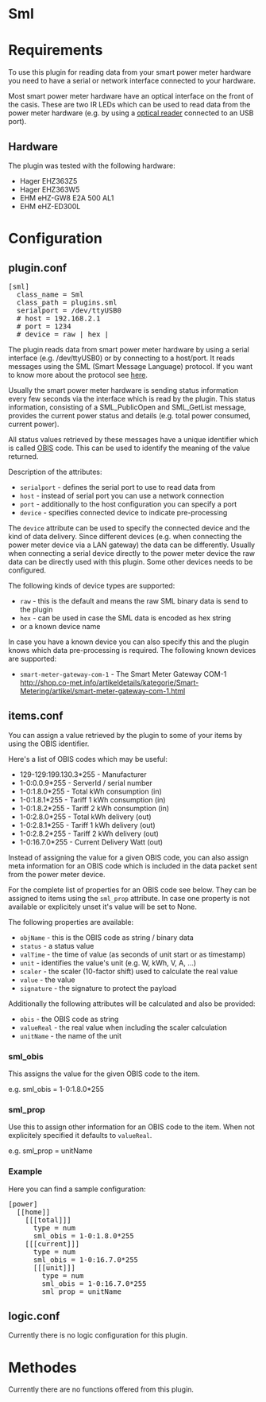 # Sml

# Requirements

To use this plugin for reading data from your smart power meter hardware
you need to have a serial or network interface connected to your hardware.

Most smart power meter hardware have an optical interface on the front of
the casis. These are two IR LEDs which can be used to read data from the
power meter hardware (e.g. by using a [optical reader](http://wiki.volkszaehler.org/hardware/controllers/ir-schreib-lesekopf)
connected to an USB port).

## Hardware

The plugin was tested with the following hardware:

   * Hager EHZ363Z5
   * Hager EHZ363W5
   * EHM eHZ-GW8 E2A 500 AL1
   * EHM eHZ-ED300L

# Configuration

## plugin.conf

<pre>
[sml]
  class_name = Sml
  class_path = plugins.sml
  serialport = /dev/ttyUSB0
  # host = 192.168.2.1
  # port = 1234
  # device = raw | hex | <known-device>
</pre>

The plugin reads data from smart power meter hardware by using a serial
interface (e.g. /dev/ttyUSB0) or by connecting to a host/port. It reads
messages using the SML (Smart Message Language) protocol. If you
want to know more about the protocol see [here](http://wiki.volkszaehler.org/software/sml).

Usually the smart power meter hardware is sending status information
every few seconds via the interface which is read by the plugin. This
status information, consisting of a SML_PublicOpen and SML_GetList message,
provides the current power status and details (e.g. total power consumed,
current power).

All status values retrieved by these messages have a unique identifier which
is called [OBIS](http://de.wikipedia.org/wiki/OBIS-Kennzahlen) code. This can
be used to identify the meaning of the value returned.

Description of the attributes:

   * `serialport` - defines the serial port to use to read data from
   * `host` - instead of serial port you can use a network connection
   * `port` - additionally to the host configuration you can specify a port
   * `device` - specifies connected device to indicate pre-processing

The `device` attribute can be used to specify the connected device and the
kind of data delivery. Since different devices (e.g. when connecting the
power meter device via a LAN gateway) the data can be differently. Usually
when connecting a serial device directly to the power meter device the
raw data can be directly used with this plugin. Some other devices needs
to be configured.

The following kinds of device types are supported:
   * `raw` - this is the default and means the raw SML binary data is
     send to the plugin
   * `hex` - can be used in case the SML data is encoded as hex string
   * or a known device name

In case you have a known device you can also specify this and the plugin
knows which data pre-processing is required. The following known devices
are supported:
   * `smart-meter-gateway-com-1` - The Smart Meter Gateway COM-1
     http://shop.co-met.info/artikeldetails/kategorie/Smart-Metering/artikel/smart-meter-gateway-com-1.html

## items.conf

You can assign a value retrieved by the plugin to some of your items by
using the OBIS identifier.

Here's a list of OBIS codes which may be useful:

   * 129-129:199.130.3*255 - Manufacturer
   * 1-0:0.0.9*255 - ServerId / serial number
   * 1-0:1.8.0*255 - Total kWh consumption (in)
   * 1-0:1.8.1*255 - Tariff 1 kWh consumption (in)
   * 1-0:1.8.2*255 - Tariff 2 kWh consumption (in)
   * 1-0:2.8.0*255 - Total kWh delivery (out)
   * 1-0:2.8.1*255 - Tariff 1 kWh delivery (out)
   * 1-0:2.8.2*255 - Tariff 2 kWh delivery (out)
   * 1-0:16.7.0*255 - Current Delivery Watt (out)

Instead of assigning the value for a given OBIS code, you can also assign meta
information for an OBIS code which is included in the data packet sent from
the power meter device.

For the complete list of properties for an OBIS code see below. They can be
assigned to items using the `sml_prop` attribute. In case one property is not
available or explicitely unset it's value will be set to None.

The following properties are available:
   * `objName` - this is the OBIS code as string / binary data
   * `status` - a status value
   * `valTime` - the time of value (as seconds of unit start or as timestamp)
   * `unit` - identifies the value's unit (e.g. W, kWh, V, A, ...)
   * `scaler` - the scaler (10-factor shift) used to calculate the real value
   * `value` - the value
   * `signature` - the signature to protect the payload

Additionally the following attributes will be calculated and also be provided:
   * `obis` - the OBIS code as string
   * `valueReal` - the real value when including the scaler calculation
   * `unitName` - the name of the unit



### sml_obis

This assigns the value for the given OBIS code to the item.

e.g. sml_obis = 1-0:1.8.0*255

### sml_prop

Use this to assign other information for an OBIS code to the item. When not
explicitely specified it defaults to `valueReal`.

e.g. sml_prop = unitName

### Example

Here you can find a sample configuration:

<pre>
[power]
  [[home]]
    [[[total]]]
      type = num
      sml_obis = 1-0:1.8.0*255
    [[[current]]]
      type = num
      sml_obis = 1-0:16.7.0*255
      [[[unit]]]
        type = num
        sml_obis = 1-0:16.7.0*255
        sml_prop = unitName
</pre>

## logic.conf
Currently there is no logic configuration for this plugin.


# Methodes
Currently there are no functions offered from this plugin.
